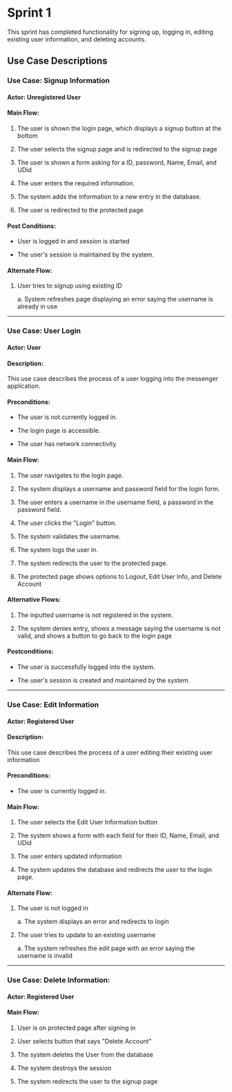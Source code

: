 <h1>Sprint 1</h1>
This sprint has completed functionality for signing up, logging in, editing existing user information, and deleting accounts.

## Use Case Descriptions

### Use Case: Signup Information

#### Actor: Unregistered User

#### Main Flow:

1. The user is shown the login page, which displays a signup button at the bottom

2. The user selects the signup page and is redirected to the signup page

3. The user is shown a form asking for a ID, password, Name, Email, and UDid

4. The user enters the required information.

5. The system adds the information to a new entry in the database.

6. The user is redirected to the protected page

#### Post Conditions:

- User is logged in and session is started

- The user's session is maintained by the system.

#### Alternate Flow:

1. User tries to signup using existing ID
   
    a. System refreshes page displaying an error saying the username is already in use

---

### Use Case: User Login

#### Actor: User

#### Description: 
This use case describes the process of a user logging into the messenger application.

#### Preconditions:

-   The user is not currently logged in.

-   The login page is accessible.

-   The user has network connectivity

#### Main Flow:

1.  The user navigates to the login page.

2.  The system displays a username and password field for the login form.

3.  The user enters a username in the username field, a password in the password field.

4.  The user clicks the "Login" button.

5.  The system validates the username.

6.  The system logs the user in.

7.  The system redirects the user to the protected page.

7.  The protected page shows options to Logout, Edit User Info, and Delete Account

#### Alternative Flows:

1. The inputted username is not registered in the system.

2. The system denies entry, shows a message saying the username is not valid, and shows a button to go back to the login page

#### Postconditions:

-   The user is successfully logged into the system.

-   The user's session is created and maintained by the system.



---

### Use Case: Edit Information

#### Actor: Registered User

#### Description:
This use case describes the process of a user editing their existing user information

#### Preconditions:

-   The user is currently logged in.


#### Main Flow:

1.  The user selects the Edit User Information button

2.  The system shows a form with each field for their ID, Name, Email, and UDid

3.  The user enters updated information

4.  The system updates the database and redirects the user to the login page.

#### Alternate Flow:

1.    The user is not logged in

      a. The system displays an error and redirects to login

2.  The user tries to update to an existing username

     a.  The system refreshes the edit page with an error saying the username is invalid

---


### Use Case: Delete Information:

#### Actor: Registered User

#### Main Flow:

1. User is on protected page after signing in

2. User selects button that says "Delete Account"

3. The system deletes the User from the database

4. The system destroys the session

5. The system redirects the user to the signup page

